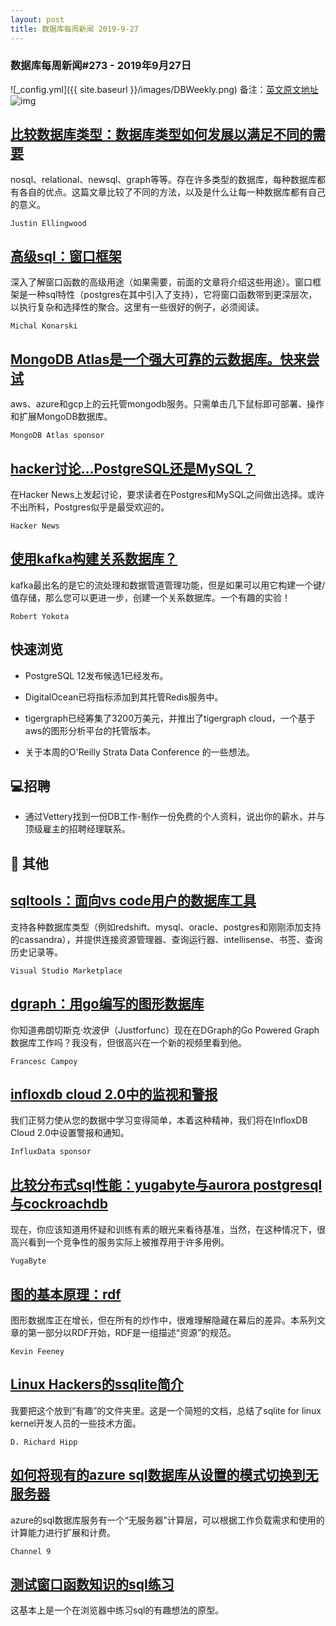 ```yaml
---
layout: post
title: 数据库每周新闻 2019-9-27
---
```

### 数据库每周新闻#273 - 2019年9月27日
![_config.yml]({{ site.baseurl }}/images/DBWeekly.png)
备注：[英文原文地址](https://dbweekly.com/issues/273)
![img](https://res.cloudinary.com/cpress/image/upload/w_1280,e_sharpen:60/gbiu71no1qycppjaiuyk.jpg)


## [比较数据库类型：数据库类型如何发展以满足不同的需要](https://dbweekly.com/link/77728/web)
nosql、relational、newsql、graph等等。存在许多类型的数据库，每种数据库都有各自的优点。这篇文章比较了不同的方法，以及是什么让每一种数据库都有自己的意义。

`Justin Ellingwood`


## [高级sql：窗口框架](https://dbweekly.com/link/77729/web)
深入了解窗口函数的高级用途（如果需要，前面的文章将介绍这些用途）。窗口框架是一种sql特性（postgres在其中引入了支持），它将窗口函数带到更深层次，以执行复杂和选择性的聚合。这里有一些很好的例子，必须阅读。

`Michal Konarski`


## [MongoDB Atlas是一个强大可靠的云数据库。快来尝试](https://dbweekly.com/link/77731/web)
aws、azure和gcp上的云托管mongodb服务。只需单击几下鼠标即可部署、操作和扩展MongoDB数据库。

`MongoDB Atlas sponsor`


## [hacker讨论…PostgreSQL还是MySQL？](https://dbweekly.com/link/77732/web)
在Hacker News上发起讨论，要求读者在Postgres和MySQL之间做出选择。或许不出所料，Postgres似乎是最受欢迎的。

`Hacker News`


## [使用kafka构建关系数据库？](https://dbweekly.com/link/77733/web)
kafka最出名的是它的流处理和数据管道管理功能，但是如果可以用它构建一个键/值存储，那么您可以更进一步，创建一个关系数据库。一个有趣的实验！

`Robert Yokota`
## 快速浏览


- PostgreSQL 12发布候选1已经发布。


- DigitalOcean已将指标添加到其托管Redis服务中。


- tigergraph已经筹集了3200万美元，并推出了tigergraph cloud，一个基于aws的图形分析平台的托管版本。


- 关于本周的O'Reilly Strata Data Conference 的一些想法。

  
## 💻招聘


- 通过Vettery找到一份DB工作-制作一份免费的个人资料，说出你的薪水，并与顶级雇主的招聘经理联系。

  
## 📒 其他


## [sqltools：面向vs code用户的数据库工具](https://dbweekly.com/link/77740/web)
支持各种数据库类型（例如redshift、mysql、oracle、postgres和刚刚添加支持的cassandra），并提供连接资源管理器、查询运行器、intellisense、书签、查询历史记录等。

`Visual Studio Marketplace`




## [dgraph：用go编写的图形数据库](https://dbweekly.com/link/77741/web)
你知道弗朗切斯克·坎波伊（Justforfunc）现在在DGraph的Go Powered Graph数据库工作吗？我没有，但很高兴在一个新的视频里看到他。

`Francesc Campoy`




## [infloxdb cloud 2.0中的监视和警报](https://dbweekly.com/link/77743/web)
我们正努力使从您的数据中学习变得简单，本着这种精神，我们将在InfloxDB Cloud 2.0中设置警报和通知。

`InfluxData sponsor`




## [比较分布式sql性能：yugabyte与aurora postgresql与cockroachdb](https://dbweekly.com/link/77744/web)
现在，你应该知道用怀疑和训练有素的眼光来看待基准，当然，在这种情况下，很高兴看到一个竞争性的服务实际上被推荐用于许多用例。

`YugaByte`




## [图的基本原理：rdf](https://dbweekly.com/link/77745/web)
图形数据库正在增长，但在所有的炒作中，很难理解隐藏在幕后的差异。本系列文章的第一部分以RDF开始，RDF是一组描述“资源”的规范。

`Kevin Feeney`




## [Linux Hackers的ssqlite简介](https://dbweekly.com/link/77747/web)
我要把这个放到“有趣”的文件夹里。这是一个简短的文档，总结了sqlite for linux kernel开发人员的一些技术方面。

`D. Richard Hipp`




## [如何将现有的azure sql数据库从设置的模式切换到无服务器](https://dbweekly.com/link/77748/web)
azure的sql数据库服务有一个“无服务器”计算层，可以根据工作负载需求和使用的计算能力进行扩展和计费。

`Channel 9`




## [测试窗口函数知识的sql练习](https://dbweekly.com/link/77750/web)
这基本上是一个在浏览器中练习sql的有趣想法的原型。


